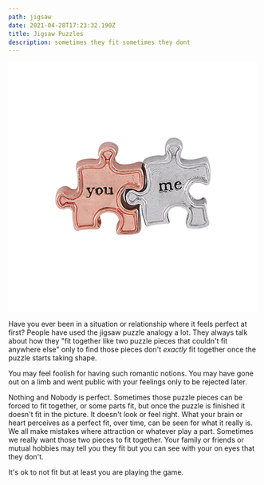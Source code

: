 ```yaml
---
path: jigsaw
date: 2021-04-28T17:23:32.190Z
title: Jigsaw Puzzles
description: sometimes they fit sometimes they dont
---
```

![origami](../assets/origami.jpeg "origami")

Have you ever been in a situation or relationship where it feels perfect at first?  People have used the jigsaw puzzle analogy a lot.  They always talk about how they "fit together like two puzzle pieces that couldn't fit anywhere else" only to find those pieces don't *exactly* fit together once the puzzle starts taking shape.  

You may feel foolish for having such romantic notions.  You may have gone out on a limb and went public with your feelings only to be rejected later.

Nothing and Nobody is perfect. Sometimes those puzzle pieces can be forced to fit together, or some parts fit, but once the puzzle is finished it doesn't fit in the picture.  It doesn't look or feel right.  What your brain or heart perceives as a perfect fit, over time, can be seen for what it really is.  We all make mistakes where attraction or whatever play a part.  Sometimes we really want those two pieces to fit together. Your family or friends or mutual hobbies may tell you they fit but you can see with your on eyes that they don't.

It's ok to not fit but at least you are playing the game.